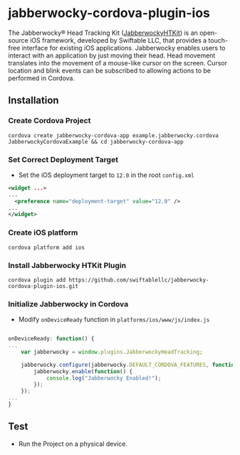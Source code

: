 # jabberwocky-cordova-plugin-ios
The Jabberwocky® Head Tracking Kit ([JabberwockyHTKit](https://github.com/swiftablellc/jabberwocky-head-tracking-kit-ios)) is an open-source iOS framework, developed by Swiftable LLC, that provides a touch-free interface for existing iOS applications. Jabberwocky enables users to interact with an application by just moving their head. Head movement translates into the movement of a mouse-like cursor on the screen. Cursor location and blink events can be subscribed to allowing actions to be performed in Cordova.

## Installation

### Create Cordova Project
```shell script
cordova create jabberwocky-cordova-app example.jabberwocky.cordova JabberwockyCordovaExample && cd jabberwocky-cordova-app
```

### Set Correct Deployment Target
* Set the iOS deployment target to `12.0` in the root `config.xml`

```xml
<widget ...>
...
  <preference name="deployment-target" value="12.0" />
...
</widget>
```

### Create iOS platform

```shell script
cordova platform add ios
```

### Install Jabberwocky HTKit Plugin

```shell script
cordova plugin add https://github.com/swiftablellc/jabberwocky-cordova-plugin-ios.git
```

### Initialize Jabberwocky in Cordova

* Modify `onDeviceReady` function in `platforms/ios/www/js/index.js`

```javascript

onDeviceReady: function() {
...
    var jabberwocky = window.plugins.JabberwockyHeadTracking;

    jabberwocky.configure(jabberwocky.DEFAULT_CORDOVA_FEATURES, function() {
        jabberwocky.enable(function() {
            console.log("Jabberwocky Enabled!");
        });
    });
...
}
```

## Test
* Run the Project on a physical device.
